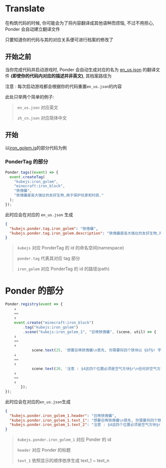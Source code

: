 # Translate

在构筑代码的时候, 你可能会为了将内容翻译成其他语种而烦恼, 不过不用担心, Ponder 会自动建立翻译文件

只要知道你的代码与其的对应关系便可进行档案的修改了

## 开始之前

当你完成代码并启动游戏时, Ponder 会自动生成对应的名为 [en_us.json](https://github.com/Qi-Month/PonderJs-Tutorials/blob/main/kubejs/assets/ponderjs_generated/lang/en_us.json) 的翻译文件 **(即使你的代码内对应的描述并非英文)**, 其档案路径为

注意 : 每次启动游戏都会根据你的代码重置`en_us.json`的内容

此处只举两个简单的例子:

> `en_us.json` 对应英文
>
> `zh_cn.json` 对应简体中文

## 开始

以[iron_golem.js](https://github.com/Qi-Month/PonderJs-Tutorials/blob/main/kubejs/client_scripts/Ponder/iron_golem.js)的部分代码为例

### PonderTag 的部分

```js
Ponder.tags((event) => {
  event.createTag(
    "kubejs:iron_golem",
    "minecraft:iron_block",
    "铁傀儡",
    "铁傀儡是高大强壮的友好生物,用于保护玩家和村民."
  );
});
```

此时应会在对应的 `en_us.json` 生成

```json
{
  "kubejs.ponder.tag.iron_golem": "铁傀儡",
  "kubejs.ponder.tag.iron_golem.description": "铁傀儡是高大强壮的友好生物,用于保护玩家和村民."
}
```

> `kubejs` 对应 PonderTag 的 id 的命名空间(namespace)
>
> `ponder.tag` 代表其对应 tag 部分
>
> `iron_golem` 对应 PonderTag 的 id 的路径(path)

# Ponder 的部分

```js
Ponder.registry(event => {
    ↓
    ==
    ↑
    event.create("minecraft:iron_block")
        .tag("kubejs:iron_golem")
        .scene("kubejs:iron_golem_1", "召唤铁傀儡", (scene, util) => {
    ↓
    ==
    ↑
            scene.text(25, '想要召唤铁傀儡\n首先, 你需要将四个铁块以 §bT§r 字摆放');
    ↓
    ==
    ↑
            scene.text(20, '注意 : §4这四个位置必须是空气方块§r\n任何非空气方块(包括雪/高草和水)在这四个位置时都会阻碍铁傀儡的生成');
    ↓
    ==
    ↑
       });
});
```

此时应会在对应的`en_us.json`生成

```json
{
  "kubejs.ponder.iron_golem_1.header": "召唤铁傀儡",
  "kubejs.ponder.iron_golem_1.text_1": "想要召唤铁傀儡\n首先, 你需要将四个铁块以 §bT§r 字摆放",
  "kubejs.ponder.iron_golem_1.text_2": "注意 : §4这四个位置必须是空气方块§r\n任何非空气方块(包括雪/高草和水)在这四个位置时都会阻碍铁傀儡的生成"
}
```

> `kubejs.ponder.iron_golem_1` 对应 Ponder 的 id
>
> `header` 对应 Ponder 的标题
>
> `text_1` 依照显示的顺序依序生成 text_1 ~ text_n
